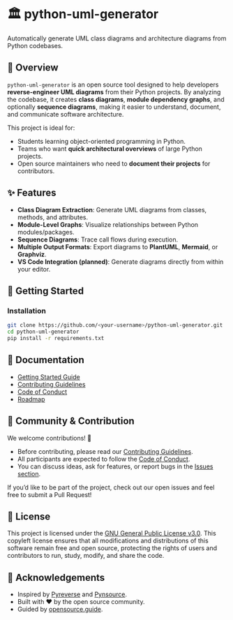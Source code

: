 # 🏛️ python-uml-generator
Automatically generate UML class diagrams and architecture diagrams from Python codebases.

## 📓 Overview

`python-uml-generator` is an open source tool designed to help developers **reverse-engineer UML diagrams** from their Python projects. By analyzing the codebase, it creates **class diagrams**, **module dependency graphs**, and optionally **sequence diagrams**, making it easier to understand, document, and communicate software architecture.

This project is ideal for:

* Students learning object-oriented programming in Python.
* Teams who want **quick architectural overviews** of large Python projects.
* Open source maintainers who need to **document their projects** for contributors.

## ✨ Features

* **Class Diagram Extraction**: Generate UML diagrams from classes, methods, and attributes.
* **Module-Level Graphs**: Visualize relationships between Python modules/packages.
* **Sequence Diagrams**: Trace call flows during execution.
* **Multiple Output Formats**: Export diagrams to **PlantUML**, **Mermaid**, or **Graphviz**.
* **VS Code Integration (planned)**: Generate diagrams directly from within your editor.

## 🚀 Getting Started

### Installation

```bash
git clone https://github.com/<your-username>/python-uml-generator.git
cd python-uml-generator
pip install -r requirements.txt
```

## 📖 Documentation

* [Getting Started Guide](docs/getting-started.md)
* [Contributing Guidelines](CONTRIBUTING.md)
* [Code of Conduct](CODE_OF_CONDUCT.md)
* [Roadmap](docs/roadmap.md)

## 👥 Community & Contribution

We welcome contributions! 🎉

* Before contributing, please read our [Contributing Guidelines](CONTRIBUTING.md).
* All participants are expected to follow the [Code of Conduct](CODE_OF_CONDUCT.md).
* You can discuss ideas, ask for features, or report bugs in the [Issues section](https://github.com/<your-username>/python-uml-generator/issues).

If you’d like to be part of the project, check out our open issues and feel free to submit a Pull Request!

## 📜 License

This project is licensed under the [GNU General Public License v3.0](COPYING).
This copyleft license ensures that all modifications and distributions of this software remain free and open source, protecting the rights of users and contributors to run, study, modify, and share the code.

## 🙌 Acknowledgements

* Inspired by [Pyreverse](https://pylint.readthedocs.io/en/latest/features.html#uml-diagram) and [Pynsource](https://github.com/abulka/pynsource).
* Built with ❤️ by the open source community.
* Guided by [opensource.guide](https://opensource.guide).
